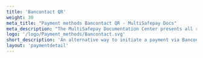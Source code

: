 ```yaml
---
title: 'Bancontact QR'
weight: 30
meta_title: "Payment methods Bancontact QR - MultiSafepay Docs"
meta_description: "The MultiSafepay Documentation Center presents all relevant information about our Plugins and API. You can also find support pages for payment methods, tools and general questions as well as the contact details of our Support and Integration Teams."
logo: '/logo/Payment_methods/Bancontact.svg'
short_description: 'An alternative way to initiate a payment via Bancontact'
layout: 'paymentdetail'
---
```

